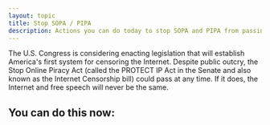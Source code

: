 ```yaml
---
layout: topic
title: Stop SOPA / PIPA
description: Actions you can do today to stop SOPA and PIPA from passing.
---
```


The U.S. Congress is considering enacting legislation that will establish America's first system for censoring the Internet. Despite public outcry, the Stop Online Piracy Act (called the PROTECT IP Act in the Senate and also known as the Internet Censorship bill) could pass at any time. If it does, the Internet and free speech will never be the same.

## You can do this now:

